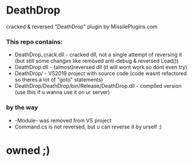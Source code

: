 # DeathDrop
cracked & reversed "DeathDrop" plugin by MissilePlugins.com

### This repo contains:
- DeathDrop_crack.dll - cracked dll, not a single attempt of reversing it (but still some changes like removed anti-debug & reversed Load())
- DeathDrop.dll - (almost)reversed dll (it will wont work so dont even try)
- DeathDrop/ - VS2019 project with source code (code wasnt refactored so theres a lot of "goto" statements)
- DeathDrop/DeathDrop/bin/Release/DeathDrop.dll - compiled version (use this if u wanna use it on ur server)

### by the way
- -Module- was removed from VS project
- Command.cs is not reversed, but u can reverse it by urself :)

# owned ;)
